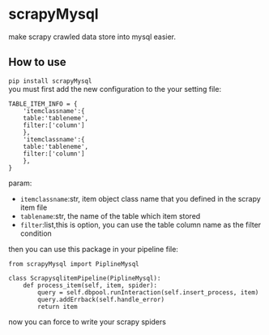 # scrapyMysql<br>
make scrapy crawled data store into mysql easier.

How to use
-
`pip install scrapyMysql`<br>
you must first add the new configuration to the your setting file:<br>
```
TABLE_ITEM_INFO = {
    'itemclassname':{
    table:'tableneme',
    filter:['column']
    },
    'itemclassname':{
    table:'tableneme',
    filter:['column']
    },
}
```
param:<br>
* `itemclassname`:str, item object class name that you defined in the scrapy item file
* `tablename`:str, the name of the table which item stored
* `filter`:list,this is option, you can use the table column name as the filter condition

then you can use this package in your pipeline file:<br>
```
from scrapyMysql import PiplineMysql

class ScrapysqlitemPipeline(PiplineMysql):
    def process_item(self, item, spider):
        query = self.dbpool.runInteraction(self.insert_process, item)
        query.addErrback(self.handle_error)
        return item
```
now you can force to write your scrapy spiders
